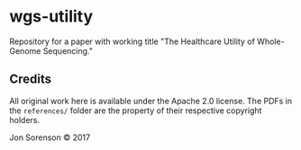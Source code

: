 # wgs-utility

Repository for a paper with working title "The Healthcare Utility of Whole-Genome Sequencing."

## Credits

All original work here is available under the Apache 2.0 license.  The PDFs in the `references/` folder
are the property of their respective copyright holders.

Jon Sorenson &copy; 2017
